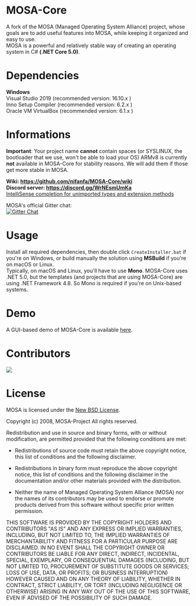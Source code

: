 # MOSA-Core
A fork of the MOSA (Managed Operating System Alliance) project, whose goals are to add useful features into MOSA, while keeping it organized and easy to use.<br/>
MOSA is a powerful and relatively stable way of creating an operating system in C# **(.NET Core 5.0)**.

# Dependencies
**Windows**<br/>
Visual Studio 2019 (recommended version: 16.10.x )<br/>
Inno Setup Compiler (recommended version: 6.2.x )<br/>
Oracle VM VirtualBox (recommended version: 6.1.x )<br/>

# Informations
**Important**: Your project name **cannot** contain spaces (or SYSLINUX, the bootloader that we use, won't be able to load your OS)
ARMv8 is currently **not** available in MOSA-Core for stability reasons. We will add them if those get more stable in MOSA.

**Wiki: https://github.com/nifanfa/MOSA-Core/wiki<br/>**
**Discord server: https://discord.gg/WrNEsmUmKa<br/>**
[IntelliSense completion for unimported types and extension methods](https://docs.microsoft.com/en-us/visualstudio/ide/reference/intellisense-completion-unimported-types-extension-methods?view=vs-2019)<br/>

MOSA's official Gitter chat:<br/>
[![Gitter Chat][gitter-image]][gitter-chat]

[gitter-image]: https://img.shields.io/badge/gitter-join%20chat%20-blue.svg
[gitter2-image]: https://badges.gitter.im/Join%20Chat.svg
[gitter-chat]: https://gitter.im/mosa/MOSA-Project

# Usage
Install all required dependencies, then double click ``CreateInstaller.bat`` if you're on Windows, or build manually the solution using **MSBuild** if you're on macOS or Linux.<br/>
Typically, on macOS and Linux, you'll have to use **Mono**. MOSA-Core uses .NET 5.0, but the templates (and projects that are using MOSA-Core) are using .NET Framework 4.8. So Mono is required if you're on Unix-based systems.

# Demo
A GUI-based demo of MOSA-Core is available [here](https://github.com/nifanfa/MOSA-GUI-Sample).

# Contributors
<a href = "https://github.com/nifanfa/MOSA-Core/graphs/contributors">
  <img src = "https://contrib.rocks/image?repo=nifanfa/MOSA-Core"/>
</a>

# License

MOSA is licensed under the [New BSD License](http://en.wikipedia.org/wiki/New_BSD).

Copyright (c) 2008, MOSA-Project
All rights reserved.

Redistribution and use in source and binary forms, 
with or without modification, are permitted provided 
that the following conditions are met:

* Redistributions of source code must retain the
  above copyright notice, this list of conditions 
  and the following disclaimer.

* Redistributions in binary form must reproduce the 
  above copyright notice, this list of conditions and 
  the following disclaimer in the documentation and/or 
  other materials provided with the distribution.

* Neither the name of Managed Operating System Alliance (MOSA) 
  nor the names of its contributors may be used to endorse 
  or promote products derived from this software without 
  specific prior written permission.

THIS SOFTWARE IS PROVIDED BY THE COPYRIGHT HOLDERS AND 
CONTRIBUTORS "AS IS" AND ANY EXPRESS OR IMPLIED WARRANTIES,
INCLUDING, BUT NOT LIMITED TO, THE IMPLIED WARRANTIES 
OF MERCHANTABILITY AND FITNESS FOR A PARTICULAR PURPOSE ARE 
DISCLAIMED. IN NO EVENT SHALL THE COPYRIGHT OWNER OR CONTRIBUTORS
BE LIABLE FOR ANY DIRECT, INDIRECT, INCIDENTAL, SPECIAL, 
EXEMPLARY, OR CONSEQUENTIAL DAMAGES (INCLUDING, BUT NOT LIMITED TO, 
PROCUREMENT OF SUBSTITUTE GOODS OR SERVICES; LOSS OF USE, DATA, 
OR PROFITS; OR BUSINESS INTERRUPTION) HOWEVER CAUSED AND ON ANY 
THEORY OF LIABILITY, WHETHER IN CONTRACT, STRICT LIABILITY, OR TORT 
(INCLUDING NEGLIGENCE OR OTHERWISE) ARISING IN ANY WAY OUT OF
THE USE OF THIS SOFTWARE, EVEN IF ADVISED OF THE POSSIBILITY 
OF SUCH DAMAGE.

